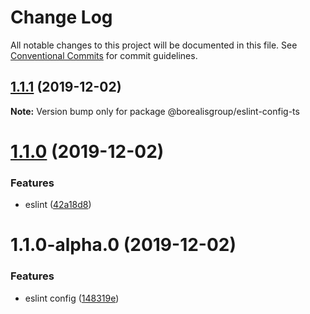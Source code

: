 # Change Log

All notable changes to this project will be documented in this file.
See [Conventional Commits](https://conventionalcommits.org) for commit guidelines.

## [1.1.1](https://github.com/borealisgroup/borealis/tree/master/packages/@borealisgroup/eslint-config-ts/compare/@borealisgroup/eslint-config-ts@1.1.0...@borealisgroup/eslint-config-ts@1.1.1) (2019-12-02)

**Note:** Version bump only for package @borealisgroup/eslint-config-ts





# [1.1.0](https://github.com/borealisgroup/borealis/tree/master/packages/@borealisgroup/eslint-config-ts/compare/@borealisgroup/eslint-config-ts@1.1.0-alpha.0...@borealisgroup/eslint-config-ts@1.1.0) (2019-12-02)


### Features

* eslint ([42a18d8](https://github.com/borealisgroup/borealis/tree/master/packages/@borealisgroup/eslint-config-ts/commit/42a18d8956051605d5fde414d0fa1533e264798d))





# 1.1.0-alpha.0 (2019-12-02)


### Features

* eslint config ([148319e](https://github.com/borealisgroup/borealis/tree/master/packages/@borealisgroup/eslint-config-ts/commit/148319eaaab62bb354334074203bda0d3ec69827))
